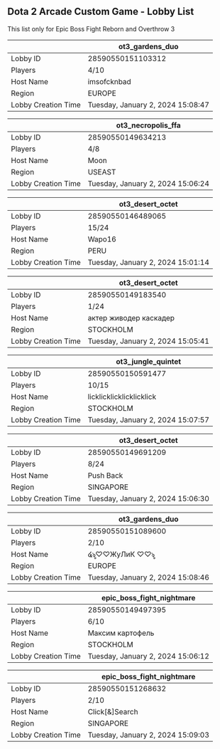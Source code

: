 ## Dota 2 Arcade Custom Game - Lobby List

This list only for Epic Boss Fight Reborn and Overthrow 3

|  | ot3_gardens_duo |
| ------ | ------ |
| Lobby ID | 28590550151103312 |
| Players | 4/10 |
| Host Name | imsofcknbad |
| Region | EUROPE |
| Lobby Creation Time | Tuesday, January 2, 2024 15:08:47 |


|  | ot3_necropolis_ffa |
| ------ | ------ |
| Lobby ID | 28590550149634213 |
| Players | 4/8 |
| Host Name | Moon |
| Region | USEAST |
| Lobby Creation Time | Tuesday, January 2, 2024 15:06:24 |


|  | ot3_desert_octet |
| ------ | ------ |
| Lobby ID | 28590550146489065 |
| Players | 15/24 |
| Host Name | Wapo16 |
| Region | PERU |
| Lobby Creation Time | Tuesday, January 2, 2024 15:01:14 |


|  | ot3_desert_octet |
| ------ | ------ |
| Lobby ID | 28590550149183540 |
| Players | 1/24 |
| Host Name | актер живодер каскадер |
| Region | STOCKHOLM |
| Lobby Creation Time | Tuesday, January 2, 2024 15:05:41 |


|  | ot3_jungle_quintet |
| ------ | ------ |
| Lobby ID | 28590550150591477 |
| Players | 10/15 |
| Host Name | licklicklicklicklicklick |
| Region | STOCKHOLM |
| Lobby Creation Time | Tuesday, January 2, 2024 15:07:57 |


|  | ot3_desert_octet |
| ------ | ------ |
| Lobby ID | 28590550149691209 |
| Players | 8/24 |
| Host Name | Push Back |
| Region | SINGAPORE |
| Lobby Creation Time | Tuesday, January 2, 2024 15:06:30 |


|  | ot3_gardens_duo |
| ------ | ------ |
| Lobby ID | 28590550151089600 |
| Players | 2/10 |
| Host Name | ໔ৡ♡♡ЖуЛиК ♡♡ৡ |
| Region | EUROPE |
| Lobby Creation Time | Tuesday, January 2, 2024 15:08:46 |


|  | epic_boss_fight_nightmare |
| ------ | ------ |
| Lobby ID | 28590550149497395 |
| Players | 6/10 |
| Host Name | Максим картофель |
| Region | STOCKHOLM |
| Lobby Creation Time | Tuesday, January 2, 2024 15:06:12 |


|  | epic_boss_fight_nightmare |
| ------ | ------ |
| Lobby ID | 28590550151268632 |
| Players | 2/10 |
| Host Name | Click[&]Search |
| Region | SINGAPORE |
| Lobby Creation Time | Tuesday, January 2, 2024 15:09:03 |


